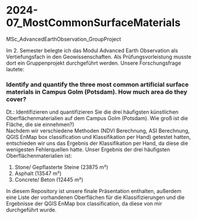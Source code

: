 # 2024-07_MostCommonSurfaceMaterials
MSc_AdvancedEarthObservation_GroupProject

Im 2. Semester belegte ich das Modul Advanced Earth Observation als Vertiefungsfach in den Geowissenschaften. Als Prüfungsvorleistung musste dort ein Gruppenprojekt durchgeführt werden. Unsere Forschungsfrage lautete:  
### Identify and quantify the three most common artificial surface materials in Campus Golm (Potsdam). How much area do they cover?
Dt.: Identifizieren und quantifizieren Sie die drei häufigsten künstlichen Oberflächenmaterialien auf dem Campus Golm (Potsdam). Wie groß ist die Fläche, die sie einnehmen?)  
Nachdem wir verschiedene Methoden (NDVI Berechnung, ASI Berechnung, QGIS EnMap box classification und Klassifikation per Hand) getestet hatten, entschieden wir uns das Ergebnis der Klassifikation per Hand, da diese die wenigesten Fehlerquellen hatte. Unser Ergebnis der drei häufigsten Oberflächenmaterialien ist:  
1. Stone/ Gepflasterte Steine (23875 m²)
2. Asphalt (13547 m²)
3. Concrete/ Beton (12445 m²)

In diesem Repository ist unsere finale Präsentation enthalten, außerdem eine Liste der vorhandenen Oberflächen für die Klassifizierungen und die Ergebnisse der QGIS EnMap box classification, da diese von mir durchgeführt wurde. 
